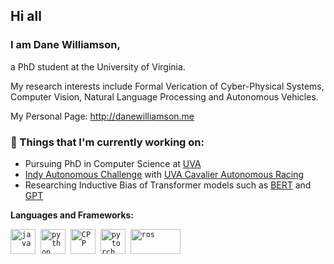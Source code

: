 ## Hi all
### I am Dane Williamson,

a PhD student at the University of Virginia. 

My research interests include Formal Verication of Cyber-Physical Systems, Computer Vision, Natural Language Processing and Autonomous Vehicles. 

My Personal Page: http://danewilliamson.me

### 💼  Things that I'm currently working on: 
* Pursuing PhD in Computer Science at [UVA](https://engineering.virginia.edu/)
* [Indy Autonomous Challenge](https://www.indyautonomouschallenge.com/) with [UVA Cavalier Autonomous Racing](https://www.indyautonomouschallenge.com/cavalier-autonomous-racing)
* Researching Inductive Bias of Transformer models such as [BERT](https://arxiv.org/abs/1810.04805) and [GPT](https://huggingface.co/transformers/model_doc/gpt.html)


**Languages and Frameworks:**
<p align="left">
    <code><img src="https://github.com/abranhe/programming-languages-logos/blob/master/src/java/java_48x48.png" alt="java" width="40" height="40"/></code>&nbsp;
  <code><img src="https://github.com/abranhe/programming-languages-logos/blob/master/src/python/python_48x48.png" alt="python" width="40" height="40"/></code>&nbsp;
  <code><img src="https://github.com/abranhe/programming-languages-logos/blob/master/src/cpp/cpp_48x48.png" alt="CPP" width="40" height="40" /></code>&nbsp;
  <!-- <code><img src="https://user-images.githubusercontent.com/8006682/89259910-de69ce00-d65d-11ea-94b1-5cdfd24698e4.png" alt="tensorflow" width="40" height="40" /></code>&nbsp; -->
   <code><img src="https://user-images.githubusercontent.com/8006682/89259920-e1fd5500-d65d-11ea-8c5b-b1621303fe19.png" alt="pytorch" width="40" height="40" /></code>&nbsp;
  <code><img src="https://user-images.githubusercontent.com/8006682/89259799-a793b800-d65d-11ea-95f5-b17d14545df6.png" alt="ros" width="80" height="40" /></code>&nbsp;
</p>




<!-- 
![Handuo's Github stats](https://github-readme-stats.vercel.app/api?username=zhanghanduo&show_icons=true)
![Handuo's Top Lang](https://github-readme-stats.vercel.app/api/top-langs/?username=zhanghanduo&layout=compact) -->
